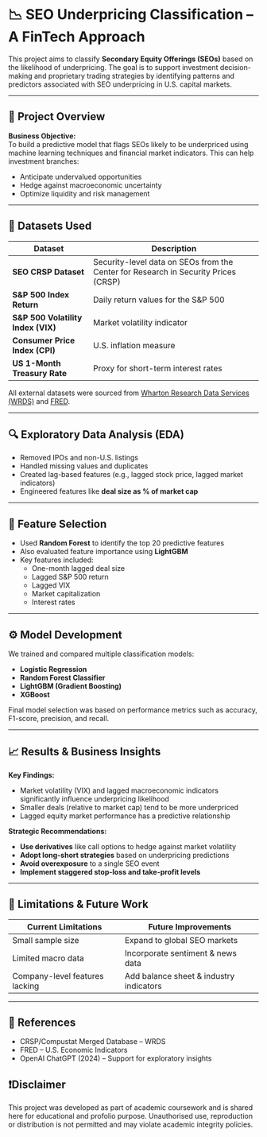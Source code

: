 # 📉 SEO Underpricing Classification – A FinTech Approach

This project aims to classify **Secondary Equity Offerings (SEOs)** based on the likelihood of underpricing. The goal is to support investment decision-making and proprietary trading strategies by identifying patterns and predictors associated with SEO underpricing in U.S. capital markets.

---

## 📌 Project Overview

**Business Objective:**  
To build a predictive model that flags SEOs likely to be underpriced using machine learning techniques and financial market indicators. This can help investment branches:

- Anticipate undervalued opportunities
- Hedge against macroeconomic uncertainty
- Optimize liquidity and risk management

---

## 📂 Datasets Used

| Dataset | Description |
|--------|-------------|
| **SEO CRSP Dataset** | Security-level data on SEOs from the Center for Research in Security Prices (CRSP) |
| **S&P 500 Index Return** | Daily return values for the S&P 500 |
| **S&P 500 Volatility Index (VIX)** | Market volatility indicator |
| **Consumer Price Index (CPI)** | U.S. inflation measure |
| **US 1-Month Treasury Rate** | Proxy for short-term interest rates |

All external datasets were sourced from [Wharton Research Data Services (WRDS)](https://wrds-www.wharton.upenn.edu/) and [FRED](https://fred.stlouisfed.org/).

---

## 🔍 Exploratory Data Analysis (EDA)

- Removed IPOs and non-U.S. listings
- Handled missing values and duplicates
- Created lag-based features (e.g., lagged stock price, lagged market indicators)
- Engineered features like **deal size as % of market cap**

---

## 🧪 Feature Selection

- Used **Random Forest** to identify the top 20 predictive features
- Also evaluated feature importance using **LightGBM**
- Key features included:  
  - One-month lagged deal size  
  - Lagged S&P 500 return  
  - Lagged VIX  
  - Market capitalization  
  - Interest rates  

---

## ⚙️ Model Development

We trained and compared multiple classification models:

- **Logistic Regression**
- **Random Forest Classifier**
- **LightGBM (Gradient Boosting)**
- **XGBoost**

Final model selection was based on performance metrics such as accuracy, F1-score, precision, and recall.

---

## 📈 Results & Business Insights

**Key Findings:**
- Market volatility (VIX) and lagged macroeconomic indicators significantly influence underpricing likelihood
- Smaller deals (relative to market cap) tend to be more underpriced
- Lagged equity market performance has a predictive relationship

**Strategic Recommendations:**
- **Use derivatives** like call options to hedge against market volatility
- **Adopt long-short strategies** based on underpricing predictions
- **Avoid overexposure** to a single SEO event
- **Implement staggered stop-loss and take-profit levels**

---

## 🚧 Limitations & Future Work

| Current Limitations | Future Improvements |
|---------------------|---------------------|
| Small sample size   | Expand to global SEO markets |
| Limited macro data  | Incorporate sentiment & news data |
| Company-level features lacking | Add balance sheet & industry indicators |

---

## 📎 References

- CRSP/Compustat Merged Database – WRDS  
- FRED – U.S. Economic Indicators  
- OpenAI ChatGPT (2024) – Support for exploratory insights

## ❗️Disclaimer
This project was developed as part of academic coursework and is shared here for educational and profolio purpose. Unauthorised use, reproduction or distribution is not permitted and may violate academic integrity policies.
